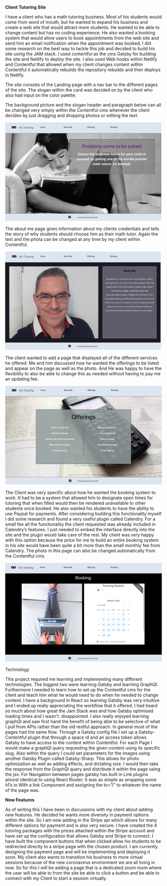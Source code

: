 **Client Tutoring Site**

I have a client who has a math tutoring business. Most of his students would come from word of mouth, but he wanted to expand his business and create a web site that would attract more students. He wanted to be able to change content but has no coding experience. He also wanted a booking system that would allow users to book appointments from the web site and send him an email notification when the appointment was booked, I did some research on the best way to tackle this job and decided to build his site using the JAM stack. I used contentful as the cms Gatsby for building the site and Netlify to deploy the site. I also used Web hooks within Netlify and Contentful that allowed when my client changes content within Contentful it automatically rebuilds the repository rebuilds and then deploys in Netlify.

The site consists of the Landing page with a nav bar to the different pages of the site. The slogan within the card was decided on by the client who also had input on the color palette.

The background picture and the slogan header and paragraph below can all be changed very simply within the Contentful cms whenever the client decides by just dragging and dropping photos or editing the text.

![alt_text](/src/images/landing.png "image_tooltip")

The about me page gives information about my clients credentials and tells the story of why students should choose him as their math tutor. Again the text and the phota can be changed at any time by my client within Contentful.

![alt_text](/src/images/about.png "image_tooltip")

The client wanted to add a page that displayed all of the different services he offered. Me and him discussed how he wanted the offerings to be listed and appear on the page as well as the photo. And He was happy to have the flexibility to also be able to change this as needed without having to pay me an updating fee.

![alt_text](/src/images/offerings.png "image_tooltip")

The Client was very specific about how he wanted the booking system to work. It had to be a system that allowed him to designate open times for tutoring that when filled would then be rendered unavailable to other students once booked. He also wanted his students to have the ability to use Paypal for payments. After considering building this functionality myself I did some research and found a very useful plugin called Calendry. For a small fee all the functionality the client requested was already included in Calendry’s features. I just needed to embed the interface directly into the site and the plugin would take care of the rest. My client was very happy with this option because the price for me to build an entire booking system in his site would have been quite a bit more than the small monthly fee from Calendry. The photo in this page can also be changed automatically from the Contentful cms.

![alt_text](/src/images/bookiing.png "image_tooltip")

Technology

This project required me learning and implementing many different technologies. The biggest two were learning Gatsby and learning GraphQl. Furthermore I needed to learn how to set up the Contentful cms for the client and teach him what he would need to do when he needed to change content. I have a background in React so learning Gatsby was very intuitive and I ended up really appreciating the workflow that it offered. I had heard so much about how great the Jam Stack was and how Gatsby optimised loading times and I wasn't. disappointed. I also really enjoyed learning graphQl and saw first hand the benefit of being able to be selective of what I pull from APIs rather than the old restful approach. In general most of the pages had the same flow. Through a Gatsby config file I set up a Gatsby-Contentful plugin that through a space id and an access token allows Gatsby to have access to the content within Contentful. For each Page I would make a graphQl query requesting the given content using its specific slug. Also within the query I could set parameters for the images using another Gatsby Plugin called Gatsby-Sharp. This allows for photo optimization as well as adding effects, and dictating size. I would then take the response from the GraphQl query and distribute it within the page using the jsx. For Navigation between pages gatsby has built in Link plugins almost identical to using React Router. It was as simple as wrapping some h1’s in With a link Component and assigning the to=”/” to whatever the name of the page was.

**New Features**

As of writing this I have been in discussions with my client about adding new features. He decided he wants more diversity in payment options within the site. So I am now adding in the Stripe api which allows for many different options for payment and is also very secure. I have created the 4 tutoring packages with the prices attached within the Stripe account and have set up the configuration that allows Gatsby and Stripe to connect. I have built the component buttons that when clicked allow his students to be redirected directly to a stripe page with the chosen product. I am currently designing the payment page and will be implementing and deploying it soon. My client also wants to transition his business to more virtual sessions because of the new coronavirus environment we are all living in now. So for this I will be adding a page that is a dedicated zoom room where the user will be able to from the site be able to click a button and be able to connect with my Client to start a session virtually.
